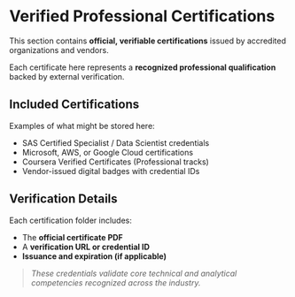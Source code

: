 # Verified Professional Certifications

This section contains **official, verifiable certifications** issued by accredited organizations and vendors.  

Each certificate here represents a **recognized professional qualification** backed by external verification.

## Included Certifications
Examples of what might be stored here:
- SAS Certified Specialist / Data Scientist credentials  
- Microsoft, AWS, or Google Cloud certifications  
- Coursera Verified Certificates (Professional tracks)  
- Vendor-issued digital badges with credential IDs

## Verification Details
Each certification folder includes:
- The **official certificate PDF**
- A **verification URL or credential ID**
- **Issuance and expiration (if applicable)**

> _These credentials validate core technical and analytical competencies recognized across the industry._
